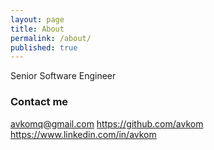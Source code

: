 ```yaml
---
layout: page
title: About
permalink: /about/
published: true
---
```


Senior Software Engineer

### Contact me

[avkomq@gmail.com](mailto:avkomq@gmail.com)
https://github.com/avkom
https://www.linkedin.com/in/avkom

